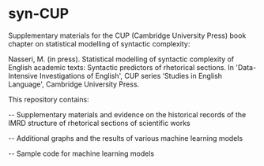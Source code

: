 # syn-CUP
Supplementary materials for the CUP (Cambridge University Press) book chapter on statistical modelling of syntactic complexity:

Nasseri, M. (in press). Statistical modelling of syntactic complexity of English academic texts: Syntactic predictors of rhetorical sections. In 'Data-Intensive Investigations of English', CUP series ‘Studies in English Language', Cambridge University Press.


This repository contains:

-- Supplementary materials and evidence on the historical records of the IMRD structure of rhetorical sections of scientific works

-- Additional graphs and the results of various machine learning models

-- Sample code for machine learning models
